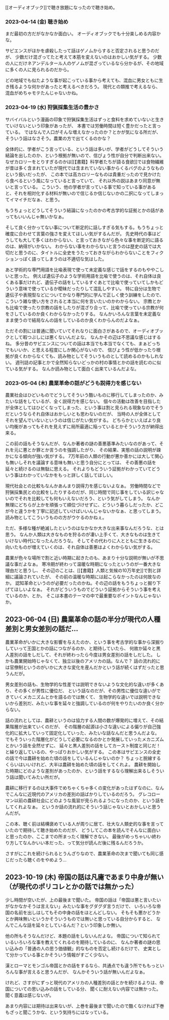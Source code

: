 [[オーディオブック]]で聴き放題になったので聴き始め。

### 2023-04-14 (金) 聴き始め

まだ最初の方だがなかなか面白い。
オーディオブックでも十分楽しめる内容かな。

サピエンスがほかを虐殺したって話はゲノムからすると否定されると思うのだが、
少数だけ混ざってたと考えて本筋を変えないのはおかしい気がする。
少数の人にだけネアンデルタール人のゲノムが混ざっているなら分かるが、その地域に多くの人に見られるのだから。

どの地域でも似たような事が起こっている事から考えても、混血に男女ともに生き残るような何かがあったと考えるべきだろう。
現代との類推で考えるなら、混血がめちゃモテたんじゃないかね。

### 2023-04-19 (水) 狩猟採集生活の豊かさ

サバイバルという漫画の印象で狩猟採集生活はずっと食料を求めていないと生きていけないという印象があったが、
本書では労働時間は短く豊かだったと言っている。
ではなんで人口がそんな増えなかったのか？とかが気になる所だが、
そういう話はなさそう。農業の方で出てくるのかな？

全体的に、学者がこう言っている、という話は多いが、学者がどうしてそういう結論を出したのか、という根拠が無いので、信ぴょう性が自分で判断出来ない。
なぜカロリーをとりすぎるのかは[[【書籍】科学者たちが語る食欲]]では食物繊維が昔は多く含まれていたが現代では含まれていない事からくるバグのようなものという扱いだったが、
この本では高カロリーなものは貴重だったので見かけたら食べるという風になっていると言っていて、
それ以外の説はあまり同意が無いと言っている。
こういう、他の学者が言っている事で知っている事があると、それを相対化する材料が無いので信じるか信じないかの二択になってしまってイマイチだなぁ、と思う。

もうちょっとどうしてそういう結論になったのかの考古学的な証拠とかの話があってもいいんじゃ無いかなぁ。

そして良く分かってない事について断定的に話しすぎる気もする。もうちょっと確度に合わせて言葉の強さを変えてほしい気がするんだが。
先史時代の事はどうしても大して多くはわからない、と言っておきながら色々な事を断定的に語るのは、納得がいかない。
わからない事をわからないと言うのは歴史の話では大切だと思うのに、タイトルに全史をうたっておきながらわからないことをフィクションっぽく語ってしまうのは不適切な気はした。

あと学術的な専門用語を比喩表現で使って未定義な感じで話をするのもややこしいと思った。
例えば遺伝子のような学術用語を比喩で使うのは、それ自体は良くある事だけれど、遺伝子の話をしているすぐあとで比喩で使っていてしかもどういう意味で使っているか曖昧だったりして混乱しやすい。
特に自分は生物で遺伝子や表現型などについてかなり専門的に学んで正しく使う訓練をしたので、こういう雑な使い方をされると本当に何を言いたいのかわからない。
宗教とかも比喩で使ったり宗教の話をしたりが混ざり合って、比喩で使っている宗教が何をさしているのか良くわからなかったりする。
なんかいろんな言葉を未定義なまま使うので結局なんの話をしているのか良くわからんのだよなぁ。

ただその割には普通に聞いていてそれなりに面白さがあるので、オーディオブックとして暇つぶしには悪くないんだよな。
なんかその辺は不思議な感じはするね。
多分昔のサピエンスについての話は本当でも本当でなくても、まぁどっちでもいいか、と思える程度にしか関心がないので、
信ぴょう性が低かったり根拠が良くわからなくても、読み物としてそういうものとして読めるのかもしれない。
週刊誌の記事とかで全然知らないどっかの村の事情とかの話を読むのに似ている気がする。
なんか読み物として面白く出来ているんだよな。

### 2023-05-04 (木) 農業革命の話がどうも説得力を感じない

農業社会はひどいものでどうしてそういう酷いものに移行してしまったのか、みたいな話をしているが、全く説得力を感じない。
個々の活動は改善を目指したが全体としてはひどくなってしまった、という事は割と見られる現象なのでそうだというならそれ自体はおかしいとも思わないのだが、
当時の人が全体としてそれを望んでいないというのは信じがたい気がする。
どちらかといえばより良い均衡があってもそれを見えずに局所最適に陥っているとかそういう方が納得出来る。

この前の話もそうなんだが、なんか著者の謎の善悪基準みたいなのがあって、それを元に悪とか罪とか言うのを強調したがり、
その結果、実態の話の説明が疎かになる傾向が強い気がする。
7万年前の人類の行動が悪か善かには大して関心も無いしそれを議論する意味も無いと思う自分にとっては、
その善悪の話を延々と続けるのは無駄に思える。
それよりもどういう証拠がわかっていてどういう事はわかっていなかをもっと詳しく話してほしい。

現代社会との比較もなんかあんまり説得力を感じないよなぁ。
労働時間などで狩猟採集民との比較をしたりするのだが、同じ時間で同じ事をしている訳じゃないのでそれを比較しても何もいえないだろう、という気がしてしまう。
なんか無理にどちらが上かを頑張って順位づけせずに、どういう暮らしだったか、どこが今と違うかを丁寧に記述していけばいいんじゃないかなぁ、と思ってしまう。
読み物としてこういうものの方がウケるのかねぇ。

ただ、多様な種が絶滅したというのはなかなか大きな出来事なんだろうな、とは思う。
なんか人類は大きなものを狩るのが凄い上手くて、大きなものは生きていけない時代になったんだろうな。
そしてその代わりに人とともに生きるのに向いたものが増えていくのは、それ自体は善悪はよくわからない気がする。

農業が色々な場所で割と近い時期に起きたのも、あまり十分な説明が無いが不思議な事だよなぁ。
寒冷期が終わって温暖な時期になったというのが一番大きな理由だと思うし、
その辺のことは、[[【書籍】人類と気候の10万年史]]で割と詳細に議論されていたが、
その前の温暖な時期には起こらなかったのは何故なのか。
認知革命というのが必要だったのかね。その辺の話をもうちょっと掘り下げてほしいよなぁ。
それがどういうものでどういう証拠からそういう事を考えているのか、とか。
そこは本書のテーマの中で最重要なポイントなんじゃないか。

## 2023-06-04 (日) 農業革命の話の半分が現代の人種差別と男女差別の話だ…

農業革命がいかに大きな影響を与えたのか、という事を考古学的な事から深掘りしていって王国とかの話につながるのか、と期待していたら、
何故か延々と黒人差別の話をしだして、それが終わったら今度は男女差別の話をしだした。
しかも農業開始時じゃなくて、独立以後のアメリカの話。なんで？
話の流れ的には官僚制というのがいかに大きな変化を産んだかという話が続くはずだったと思うんだが。

男女差別の話も、生物学的な性差では説明できないような文化的な違いが多くあり、その多くが男性に優位だ、
という話なのだが、その男性に優位な違いができていくメカニズムとかを語るのでは無くて、
生物学的な違いでは説明できないから差別だ、みたいな事を延々と強調しているのが何をやりたいのか良く分からない。

話の流れとしては、農耕というのは協力する人間の数が爆発的に増えて、その結果階層が出来ていくのだが、
その階層の起源は小さな違いによる偏りが自己強化的に拡大していって固定化していった、みたいな話なんだと思うんだよな。
でもそういった階層化がどうして必要になるのかとか発展していったメカニズムとかいう話を全然せずに、
延々と黒人差別の話をしてカースト制度と同じだ！と繰り返しているの、やっぱりおかしい気がする。
この本はサピエンスの全史の話で今は農耕を始めた頃の話をしているんじゃないのか？
ちょっと脱線するくらいはいいけれど、大半は農耕を始めた頃の話をしてくれよ。
農耕を開始した時期にどのような差別があったのか、という話をするなら理解出来るしそういう話は聞いてみたい所だが。

農耕に移行するのは大事件でめちゃくちゃ多くの変化があったはずなのに、なんでこんなに近現代のアメリカの差別の話ばかりしているのだろう。
グレコローマン以前の農耕社会にどのような風習が見られるようになったのか、という話をしてくれよなぁ。
というか話の流れ的にそういう話じゃないとおかしいと思うんだが。

この本、聴く前は結構褒めている人が周りに居て、壮大な人類史的な事を言っていたので期待して聴き始めたのだが、
どうしてこの本を読んでそんなに面白いと思ったのか、ここまでの所まったく理解できない。
最後がめっちゃいい終わり方してなんかいい本だった、って気分が読んだ後に残るんだろうか。

さすがにこれを続けられるとうんざりなので、農業革命の次まで聞いても同じ感じだったら聴くのをやめよう…

## 2023-10-19 (木) 帝国の話は凡庸であまり中身が無い（が現代のポリコレとかの話では無かった）

少し時間が空いたが、上の最後まで聞いた。
帝国の話は「帝国は悪と言いたいがなかなかそうは言えない」みたいな事をグダグダ言うだけで、
いろいろな帝国の名前を出しはしてもその中身の話をほとんどしない。
そもそも悪かどうかとか興味無いというかそういうものでは無いと思っている自分からすると、
なんでこんな話を延々としているんだ？という印象しか無い。

他の所もそうなんだけど、本題の話をしないんだよな。
帝国について知られているいろいろな事を教えてくれるのを期待しているのに、
なんか著者の謎の思い込みの「普通の人の思う価値観」的なものを否定し続けるだけで、
史実として分かっている事とかそういう情報がすごく少ない。

漢とローマとモンゴル帝国とかの話をするなら、共通点でも違う所でももっといろんな事が言えると思うんだが、
なんかそういう話が無いんだよなぁ。

けれど、さすがにずっと現代のアメリカの人種差別の話とかを続けるよりは、帝国についての思い込みの話をしている分、
聞くに耐えない内容では無かった。
聞く意義は感じないが。

あまり内容には期待は出来ないが、上巻を最後まで聞いたので酷くなければ下巻もざっと聞こうかな、という気持ちにはなっている。